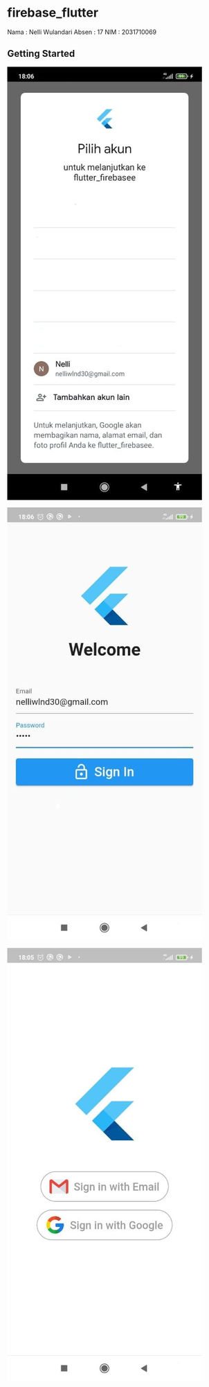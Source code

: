# firebase_flutter

Nama : Nelli Wulandari 
Absen : 17
NIM : 2031710069

## Getting Started

![01](img/01.jpg)

![02](img/02.jpg)

![03](img/03.jpg)